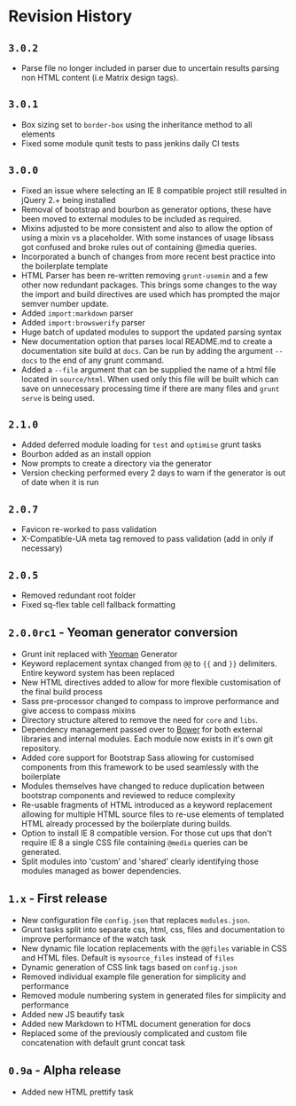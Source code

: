 # Revision History

## `3.0.2`
* Parse file no longer included in parser due to uncertain results parsing non HTML content (i.e Matrix design tags).

## `3.0.1`
* Box sizing set to `border-box` using the inheritance method to all elements
* Fixed some module qunit tests to pass jenkins daily CI tests

## `3.0.0`
* Fixed an issue where selecting an IE 8 compatible project still resulted in jQuery 2.+ being installed
* Removal of bootstrap and bourbon as generator options, these have been moved to external modules to be included as required.
* Mixins adjusted to be more consistent and also to allow the option of using a mixin vs a placeholder. With some instances of usage libsass got confused and broke rules out of containing @media queries.
* Incorporated a bunch of changes from more recent best practice into the boilerplate template
* HTML Parser has been re-written removing `grunt-usemin` and a few other now redundant packages. This brings some changes to the way the import and build directives are used which has prompted the major semver number update.
* Added `import:markdown` parser
* Added `import:browswerify` parser
* Huge batch of updated modules to support the updated parsing syntax
* New documentation option that parses local README.md to create a documentation site build at `docs`. Can be run by adding the argument `--docs` to the end of any grunt command.
* Added a `--file` argument that can be supplied the name of a html file located in `source/html`. When used only this file will be built which can save on unnecessary processing time if there are many files and `grunt serve` is being used.

## `2.1.0`
* Added deferred module loading for `test` and `optimise` grunt tasks
* Bourbon added as an install oppion
* Now prompts to create a directory via the generator
* Version checking performed every 2 days to warn if the generator is out of date when it is run

## `2.0.7`
* Favicon re-worked to pass validation
* X-Compatible-UA meta tag removed to pass validation (add in only if necessary)

## `2.0.5`
* Removed redundant root folder
* Fixed sq-flex table cell fallback formatting

## `2.0.0rc1` - Yeoman generator conversion

* Grunt init replaced with [Yeoman](http://yeoman.io) Generator
* Keyword replacement syntax changed from `@@` to `{{` and `}}` delimiters. Entire keyword system has been replaced
* New HTML directives added to allow for more flexible customisation of the final build process
* Sass pre-processor changed to compass to improve performance and give access to compass mixins
* Directory structure altered to remove the need for `core` and `libs`.
* Dependency management passed over to [Bower](http://bower.io) for both external libraries and internal modules. Each module now exists in it's own git repository.
* Added core support for Bootstrap Sass allowing for customised components from this framework to be used seamlessly with the boilerplate
* Modules themselves have changed to reduce duplication between bootstrap components and reviewed to reduce complexity
* Re-usable fragments of HTML introduced as a keyword replacement allowing for multiple HTML source files to re-use elements of templated HTML already processed by the boilerplate during builds.
* Option to install IE 8 compatible version. For those cut ups that don't require IE 8 a single CSS file containing `@media` queries can be generated.
* Split modules into 'custom' and 'shared' clearly identifying those modules managed as bower dependencies.

## `1.x`  - First release

* New configuration file `config.json` that replaces `modules.json`.
* Grunt tasks split into separate css, html, css, files and documentation to improve performance of the watch task
* New dynamic file location replacements with the `@@files` variable in CSS and HTML files. Default is `mysource_files` instead of `files`
* Dynamic generation of CSS link tags based on `config.json`
* Removed individual example file generation for simplicity and performance
* Removed module numbering system in generated files for simplicity and performance
* Added new JS beautify task
* Added new Markdown to HTML document generation for docs
* Replaced some of the previously complicated and custom file concatenation with default grunt concat task

## `0.9a` - Alpha release

* Added new HTML prettify task